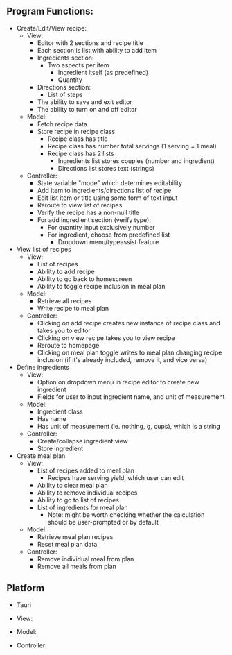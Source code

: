 ## Program Functions:
* Create/Edit/View recipe:
    * View:
        * Editor with 2 sections and recipe title
        * Each section is list with ability to add item
        * Ingredients section:
            * Two aspects per item
                * Ingredient itself (as predefined)
                * Quantity
        * Directions section:
            * List of steps
        * The ability to save and exit editor
        * The ability to turn on and off editor
    * Model:
        * Fetch recipe data
        * Store recipe in recipe class
            * Recipe class has title
            * Recipe class has number total servings (1 serving = 1 meal)
            * Recipe class has 2 lists
                * Ingredients list stores couples (number and ingredient)
                * Directions list stores text (strings)
    * Controller:
        * State variable "mode" which determines editability
        * Add item to ingredients/directions list of recipe
        * Edit list item or title using some form of text input
        * Reroute to view list of recipes
        * Verify the recipe has a non-null title
        * For add ingredient section (verify type):
            * For quantity input exclusively number
            * For ingredient, choose from predefined list
                * Dropdown menu/typeassist feature
* View list of recipes
    * View:
        * List of recipes
        * Ability to add recipe
        * Ability to go back to homescreen
        * Ability to toggle recipe inclusion in meal plan
    * Model:
        * Retrieve all recipes
        * Write recipe to meal plan
    * Controller:
        * Clicking on add recipe creates new instance of recipe class and takes you to editor
        * Clicking on view recipe takes you to view recipe
        * Reroute to homepage
        * Clicking on meal plan toggle writes to meal plan changing recipe inclusion (if it's already included, remove it, and vice versa)
* Define ingredients
    * View:
        * Option on dropdown menu in recipe editor to create new ingredient
        * Fields for user to input ingredient name, and unit of measurement
    * Model:
        * Ingredient class
        * Has name
        * Has unit of measurement (ie. nothing, g, cups), which is a string
    * Controller:
        * Create/collapse ingredient view
        * Store ingredient
* Create meal plan
    * View:
        * List of recipes added to meal plan
            * Recipes have serving yield, which user can edit
        * Ability to clear meal plan
        * Ability to remove individual recipes
        * Ability to go to list of recipes
        * List of ingredients for meal plan
            * Note: might be worth checking whether the calculation should be user-prompted or by default
    * Model:
        * Retrieve meal plan recipes
        * Reset meal plan data
    * Controller:
        * Remove individual meal from plan
        * Remove all meals from plan

## Platform
* Tauri

* View:
* Model:
* Controller: